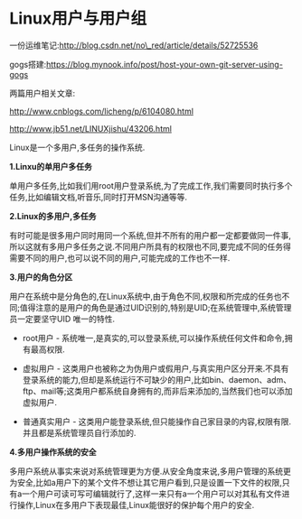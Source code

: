 # Linux用户与用户组

一份运维笔记:http://blog.csdn.net/no\_red/article/details/52725536

gogs搭建:https://blog.mynook.info/post/host-your-own-git-server-using-gogs

两篇用户相关文章:

http://www.cnblogs.com/licheng/p/6104080.html

http://www.jb51.net/LINUXjishu/43206.html



Linux是一个多用户,多任务的操作系统.

**1.Linxu的单用户多任务**

单用户多任务,比如我们用root用户登录系统,为了完成工作,我们需要同时执行多个任务,比如编辑文档,听音乐,同时打开MSN沟通等等.

**2.Linux的多用户,多任务**

有时可能是很多用户同时用同一个系统,但并不所有的用户都一定都要做同一件事,所以这就有多用户多任务之说.不同用户所具有的权限也不同,要完成不同的任务得需要不同的用户,也可以说不同的用户,可能完成的工作也不一样.

**3.用户的角色分区**

用户在系统中是分角色的,在Linux系统中,由于角色不同,权限和所完成的任务也不同;值得注意的是用户的角色是通过UID识别的,特别是UID;在系统管理中,系统管理员一定要坚守UID 唯一的特性.

* root用户 - 系统唯一,是真实的,可以登录系统,可以操作系统任何文件和命令,拥有最高权限.

* 虚拟用户 - 这类用户也被称之为伪用户或假用户,与真实用户区分开来.不具有登录系统的能力,但却是系统运行不可缺少的用户,比如bin、daemon、adm、ftp、mail等;这类用户都系统自身拥有的,而非后来添加的,当然我们也可以添加虚拟用户.

* 普通真实用户 - 这类用户能登录系统,但只能操作自己家目录的内容,权限有限.并且都是系统管理员自行添加的.

**4.多用户操作系统的安全**

多用户系统从事实来说对系统管理更为方便.从安全角度来说,多用户管理的系统更为安全,比如a用户下的某个文件不想让其它用户看到,只是设置一下文件的权限,只有a一个用户可读可写可编辑就行了,这样一来只有a一个用户可以对其私有文件进行操作,Linux在多用户下表现最佳,Linux能很好的保护每个用户的安全.

